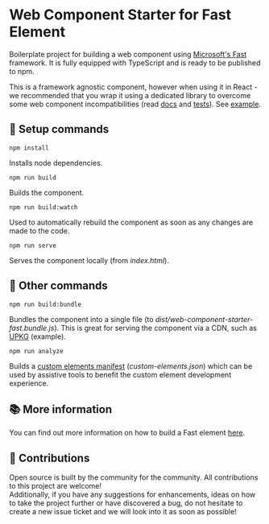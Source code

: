 # Web Component Starter for Fast Element

Boilerplate project for building a web component using [Microsoft's Fast](https://www.fast.design/) framework. It is fully equipped with TypeScript and is ready to be published to npm.

This is a framework agnostic component, however when using it in React - we recommended that you wrap it using a dedicated library to overcome some web component incompatibilities (read [docs](https://reactjs.org/docs/web-components.html) and [tests](https://custom-elements-everywhere.com/)). See [example](../react-wrapper/README.md).

## :rocket: Setup commands

```npm install```

Installs node dependencies.

```npm run build```

Builds the component.

```npm run build:watch```

Used to automatically rebuild the component as soon as any changes are made to the code.

```npm run serve```

Serves the component locally (from _index.html_).


## :construction_worker: Other commands

```npm run build:bundle```

Bundles the component into a single file (to _dist/web-component-starter-fast.bundle.js_). This is great for serving the component via a CDN, such as [UPKG](https://unpkg.com/) (example).

```npm run analyze```

Builds a [custom elements manifest](https://github.com/webcomponents/custom-elements-manifest) (_custom-elements.json_) which can be used by assistive tools to benefit the custom element development experience.

## :books: More information

You can find out more information on how to build a Fast element [here](https://www.fast.design/docs/fast-element/getting-started/).

## :yellow_heart: Contributions

Open source is built by the community for the community. All contributions to this project are welcome!
<br> Additionally, if you have any suggestions for enhancements, ideas on how to take the project further or have discovered a bug, do not hesitate to create a new issue ticket and we will look into it as soon as possible!